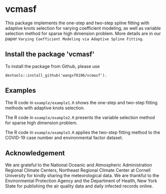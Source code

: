# vcmasf
This package implements the one-step and two-step spline fitting with adaptive knots selection for varying coefficient modeling, as well as variable selection method for sparse high dimension problem. More details are in our paper `Varying Coefficient Modeling via Adaptive Spline Fitting`.



## Install the package 'vcmasf'

To install the package from Github, please use

```
devtools::install_github('wangxf0106/vcmasf').
```

## Examples

The R code in `example/example1.R` shows the one-step and two-step fitting methods with adaptive knots selection.

The R code in `example/example2.R` presents the variable selection method for sparse high dimension problem.

The R code in `example/example3.R` applies the two-step fitting method to the COVID-19 case number and environmental factor dataset.

## Acknowledgement

We are grateful to the National Oceanic and Atmospheric Administration Regional Climate Centers, Northeast Regional Climate Center at Cornell University for kindly sharing the meteorological data. We are thankful to the Environmental Protection Agency and the Department of Health, New York State for publishing the air quality data and daily infected records online. 
